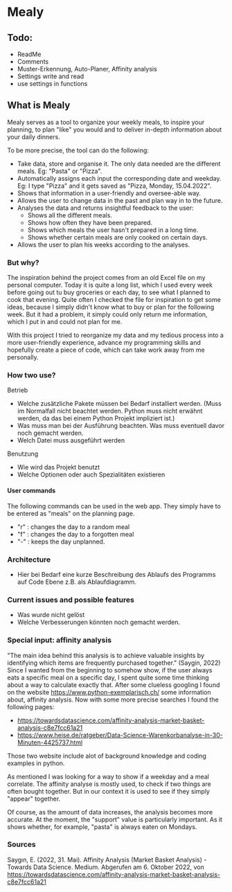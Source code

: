 # Mealy
## Todo:

- ReadMe
- Comments
- Muster-Erkennung, Auto-Planer, Affinity analysis
- Settings write and read
- use settings in functions


## What is Mealy
Mealy serves as a tool to organize your weekly meals, to inspire your planning, to plan "like" you would 
and to deliver in-depth information about your daily dinners.

To be more precise, the tool can do the following:
- Take data, store and organise it. The only data needed are the different meals. Eg: "Pasta" or "Pizza".
- Automatically assigns each input the corresponding date and weekday. Eg: I type "Pizza" and it gets saved as "Pizza, Monday, 15.04.2022".
- Shows that information in a user-friendly and oversee-able way.
- Allows the user to change data in the past and plan way in to the future. 
- Analyses the data and returns insightful feedback to the user:
  - Shows all the different meals.
  - Shows how often they have been prepared.
  - Shows which meals the user hasn't prepared in a long time.
  - Shows whether certain meals are only cooked on certain days.
- Allows the user to plan his weeks according to the analyses.

### But why?
The inspiration behind the project comes from an old Excel file on my personal computer.
Today it is quite a long list, which I used every week before going out tu buy groceries or each day, to see
what I planned to cook that evening. Quite often I checked the file for inspiration to get some ideas, because I simply
didn't know what to buy or plan for the following week. But it had a problem, it simply could only return me information,
which I put in and could not plan for me. 

With this project I tried to reorganize my data and my tedious process into a more user-friendly experience, advance my 
programming skills and hopefully create a piece of code, which can take work away from me personally.

### How two use?

Betrieb
 - Welche zusätzliche Pakete müssen bei Bedarf installiert werden. (Muss im Normalfall nicht beachtet werden. Python muss nicht erwähnt werden, da das bei einem Python Projekt impliziert ist.)
 - Was muss man bei der Ausführung beachten. Was muss eventuell davor noch gemacht werden.
 - Welch Datei muss ausgeführt werden

Benutzung
- Wie wird das Projekt benutzt
- Welche Optionen oder auch Spezialitäten existieren

#### User commands
The following commands  can be used in the web app. They simply have to be entered as "meals" on the planning page.
- "r" :   changes the day to a random meal
- "f" :   changes the day to a forgotten meal
- "-" :   keeps the day unplanned.

### Architecture
- Hier bei Bedarf eine kurze Beschreibung des Ablaufs des Programms auf Code Ebene z.B. als Ablaufdiagramm.

### Current issues and possible features
 - Was wurde nicht gelöst
 - Welche Verbesserungen könnten noch gemacht werden.


### Special input: affinity analysis
"The main idea behind this analysis is to achieve valuable insights by identifying which items are
frequently purchased together." (Saygin, 2022)
Since I wanted from the beginning to somehow show, if the user always eats a specific meal on a specific day,
I spent quite some time thinking about a way to calculate exactly that.
After some clueless googling I found on the website https://www.python-exemplarisch.ch/ some information about,
affinity analysis. Now with some more precise searches I found the following pages:

- https://towardsdatascience.com/affinity-analysis-market-basket-analysis-c8e7fcc61a21
- https://www.heise.de/ratgeber/Data-Science-Warenkorbanalyse-in-30-Minuten-4425737.html

Those two website include alot of background knowledge and coding examples in python.

As mentioned I was looking for a way to show if a weekday and a meal correlate. The affinity analyse is mostly used,
to check if two things are often bought together. But in our context it is used to see if they simply "appear" together.


Of course, as the amount of data increases, the analysis becomes more accurate.
At the moment, the "support" value is particularly important. As it shows whether, for example, 
"pasta" is always eaten on Mondays.


### Sources
Saygın, E. (2022, 31. Mai). Affinity Analysis (Market Basket Analysis) - Towards Data Science. Medium. 
Abgerufen am 6. Oktober 2022, von https://towardsdatascience.com/affinity-analysis-market-basket-analysis-c8e7fcc61a21